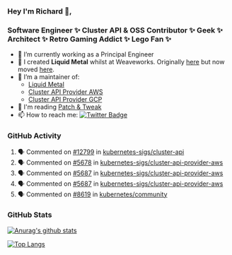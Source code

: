 ### Hey I'm Richard 👋, 

<h3 align="left">Software Engineer ✨ Cluster API & OSS Contributor ✨ Geek ✨ Architect ✨ Retro Gaming Addict ✨ Lego Fan ✨</h3>

- 🔭 I’m currently working as a Principal Engineer
- 📯 I created **Liquid Metal** whilst at Weaveworks. Originally [here](https://github.com/weaveworks-liquidmetal) but now moved [here](https://github.com/liquidmetal-dev).
- 👯 I’m a maintainer of:
  -  [Liquid Metal](https://github.com/liquidmetal-dev)
  -  [Cluster API Provider AWS](https://github.com/kubernetes-sigs/cluster-api-provider-aws)
  -  [Cluster API Provider GCP](https://github.com/kubernetes-sigs/cluster-api-provider-gcp)
- 💬 I'm reading [Patch & Tweak](https://bjooks.com/products/patch-tweak-exploring-modular-synthesis)
- 📫 How to reach me: [![Twitter Badge](https://img.shields.io/badge/-@fruit_case-00acee?style=flat&logo=Twitter&logoColor=white)](https://twitter.com/intent/follow?screen_name=fruit_case "Follow on Twitter")

### GitHub Activity 

<!--START_SECTION:activity-->
1. 🗣 Commented on [#12799](https://github.com/kubernetes-sigs/cluster-api/issues/12799#issuecomment-3352354985) in [kubernetes-sigs/cluster-api](https://github.com/kubernetes-sigs/cluster-api)
2. 🗣 Commented on [#5678](https://github.com/kubernetes-sigs/cluster-api-provider-aws/pull/5678#issuecomment-3347860995) in [kubernetes-sigs/cluster-api-provider-aws](https://github.com/kubernetes-sigs/cluster-api-provider-aws)
3. 🗣 Commented on [#5687](https://github.com/kubernetes-sigs/cluster-api-provider-aws/pull/5687#issuecomment-3347825118) in [kubernetes-sigs/cluster-api-provider-aws](https://github.com/kubernetes-sigs/cluster-api-provider-aws)
4. 🗣 Commented on [#5687](https://github.com/kubernetes-sigs/cluster-api-provider-aws/pull/5687#issuecomment-3347823903) in [kubernetes-sigs/cluster-api-provider-aws](https://github.com/kubernetes-sigs/cluster-api-provider-aws)
5. 🗣 Commented on [#8619](https://github.com/kubernetes/community/pull/8619#issuecomment-3327718886) in [kubernetes/community](https://github.com/kubernetes/community)
<!--END_SECTION:activity-->

### GitHub Stats

[![Anurag's github stats](https://github-readme-stats.vercel.app/api?username=richardcase&count_private=true&show_icons=true)](https://github.com/anuraghazra/github-readme-stats)

[![Top Langs](https://github-readme-stats.vercel.app/api/top-langs/?username=richardcase&hide=html&layout=compact)](https://github.com/anuraghazra/github-readme-stats)

